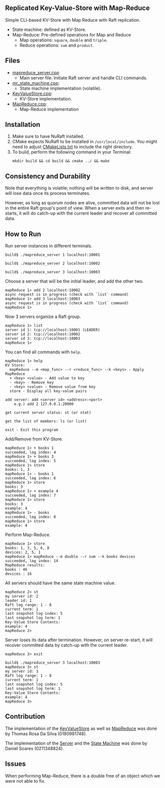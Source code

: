 Replicated Key-Value-Store with Map-Reduce
---------
Simple CLI-based KV-Store with Map Reduce with Raft replication.
* State machine: defined as KV-Store.
* Map-Reduce: Pre-defined operations for Map and Reduce
    * Map operations: `square`, `double` and `triple`.
    * Reduce operations: `sum` and `product`.

Files
-----
* [mapreduce_server.cpp](src/mapreduce_server.cpp)
    * Main server file. Initiate Raft server and handle CLI commands.
* [mr_state_machine.cpp](src/mr_state_machine.cpp):
    * State machine implementation (volatile).
* [KeyValueStore.cpp](src/KeyValueStore.cpp):
    * KV-Store implementation.
* [MapReduce.cpp](src/MapReduce.cpp):
    * Map-Reduce implementation
  
Installation
-----
1. Make sure to have NuRaft installed.
2. CMake expects NuRaft to be installed in `/usr/local/include`. 
   You might need to adjust [CMakeLists.txt](CMakeLists.txt) to include the right directory.
3. To build, perform the following command in your Terminal:
   ```
   mkdir build && cd build && cmake ../ && make
   ```

Consistency and Durability
-----
Note that everything is volatile; nothing will be written to disk, and server will lose data once its process terminates.

However, as long as quorum nodes are alive, committed data will not be lost in the entire Raft group's point of view. When a server exits and then re-starts, it will do catch-up with the current leader and recover all committed data.

How to Run
-----
Run server instances in different terminals.
```
build$ ./mapreduce_server 1 localhost:10001
```
```
build$ ./mapreduce_server 2 localhost:10002
```
```
build$ ./mapreduce_server 3 localhost:10003
```

Choose a server that will be the initial leader, and add the other two.
```
mapReduce 1> add 2 localhost:10002
async request is in progress (check with `list` command)
mapReduce 1> add 3 localhost:10003
async request is in progress (check with `list` command)
mapReduce 1>
```

Now 3 servers organize a Raft group.
```
mapReduce 1> list
server id 1: tcp://localhost:10001 (LEADER)
server id 2: tcp://localhost:10002
server id 3: tcp://localhost:10003
mapReduce 1>
```

You can find all commands with `help`.
```
mapReduce 1> help
KV Store:
  mapReduce --m <map_func> --r <reduce_func> --k <keys> - Apply MapReduce
  + <key> <value> - Add value to key
  - <key> - Remove key
  - <key> <value> - Remove value from key
  store - Display all key-value pairs

add server: add <server id> <address>:<port>
    e.g.) add 2 127.0.0.1:20000

get current server status: st (or stat)

get the list of members: ls (or list)

exit - Exit this program
```

Add/Remove from KV-Store.
```
mapReduce 1> + books 1
succeeded, log index: 4
mapReduce 1> + books 3
succeeded, log index: 5
mapReduce 1> store
books: 1, 3
mapReduce 1> - books 1
succeeded, log index: 6
mapReduce 1> store
books: 3
mapReduce 1> + example 4
succeeded, log index: 7
mapReduce 1> store
books: 3
example: 4
mapReduce 1> - books
succeeded, log index: 8
mapReduce 1> store
example: 4
```

Perform Map-Reduce.
```
mapReduce 1> store
books: 1, 3, 5, 6, 8
devices: 2, 5, 1
mapReduce 1> mapReduce --m double --r sum --k books devices   
succeeded, log index: 14
MapReduce results: 
books : 46
devices : 16
```

All servers should have the same state machine value.
```
mapReduce 2> st
my server id: 2
leader id: 1
Raft log range: 1 - 8
current term: 1
last snapshot log index: 5
last snapshot log term: 1
Key-Value Store Contents:
example: 4
mapReduce 2>
```

Server loses its data after termination. However, on server re-start, it will recover committed data by catch-up with the current leader.
```
mapReduce 3> exit

build$ ./mapreduce_server 3 localhost:10003
mapReduce 3> st
my server id: 3
Raft log range: 1 - 8
current term: 1
last snapshot log index: 5
last snapshot log term: 1
Key-Value Store Contents:
example: 4
mapReduce 3>
```

Contribution
-----

The implementation of the [KeyValueStore](src/KeyValueStore.cpp) as well as [MapReduce](src/MapReduce.cpp) was done by Thomas Rosa Da Silva (0180981748).

The implementation of the [Server](src/mapreduce_server.cpp) and the [State Machine](src/mr_state_machine.cpp) was done by Daniel Soares (0211348824).


Issues
-----

When performing Map-Reduce, there is a double free of an object which we were not able to fix.